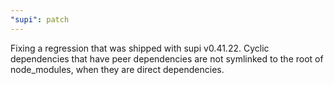 ```yaml
---
"supi": patch
---
```


Fixing a regression that was shipped with supi v0.41.22. Cyclic dependencies that have peer dependencies are not symlinked to the root of node_modules, when they are direct dependencies.
